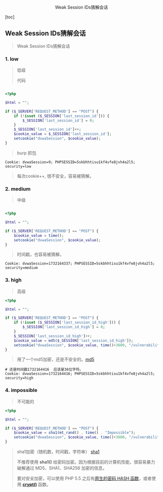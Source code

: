<center>Weak Session IDs猜解会话</center>







[toc]









## Weak Session IDs猜解会话

> Weak Session IDs猜解会话











### 1. low

> 低级
>
> 代码

```php

<?php

$html = "";

if ($_SERVER['REQUEST_METHOD'] == "POST") {
    if (!isset ($_SESSION['last_session_id'])) {
        $_SESSION['last_session_id'] = 0;
    }
    $_SESSION['last_session_id']++;
    $cookie_value = $_SESSION['last_session_id'];
    setcookie("dvwaSession", $cookie_value);
}
```

> burp 抓包

```shell
Cookie: dvwaSession=9; PHPSESSID=5skbhhtisu1kf4vfe8jvh4a2l5; security=low
```

> 每次cookie++, 很不安全，容易被猜解。









### 2. medium

> 中级

```php

<?php

$html = "";

if ($_SERVER['REQUEST_METHOD'] == "POST") {
    $cookie_value = time();
    setcookie("dvwaSession", $cookie_value);
}
```

> 时间戳，也容易被猜解。

```shell
Cookie: dvwaSession=1732164337; PHPSESSID=5skbhhtisu1kf4vfe8jvh4a2l5; security=medium
```







### 3. high

> 高级

```php
<?php

$html = "";

if ($_SERVER['REQUEST_METHOD'] == "POST") {
    if (!isset ($_SESSION['last_session_id_high'])) {
        $_SESSION['last_session_id_high'] = 0;
    }
    $_SESSION['last_session_id_high']++;
    $cookie_value = md5($_SESSION['last_session_id_high']);
    setcookie("dvwaSession", $cookie_value, time()+3600, "/vulnerabilities/weak_id/", $_SERVER['HTTP_HOST'], false, false);
}

```

> 用了一个md5加密，还是不安全的。[md5](https://www.runoob.com/php/func-string-md5.html)

````shell
# 还是时间戳1732164416  应该是36位字符。
Cookie: dvwaSession=1732164416; PHPSESSID=5skbhhtisu1kf4vfe8jvh4a2l5; security=high
````







### 4. impossible

> 不可能的

```php
<?php

$html = "";

if ($_SERVER['REQUEST_METHOD'] == "POST") {
    $cookie_value = sha1(mt_rand() . time() . "Impossible");
    setcookie("dvwaSession", $cookie_value, time()+3600, "/vulnerabilities/weak_id/", $_SERVER['HTTP_HOST'], true, true);
}
```

> sha1加密（随机数，时间戳，字符串）  [sha1](https://www.runoob.com/php/func-string-sha1.html)
>
> 不推荐使用 **sha1()** 给密码加密。因为根据目前的计算机性能，很容易暴力破解通过 MD5、SHA1、SHA256 加密的信息。
>
> 要对安全加密，可以使用 PHP 5.5 之后有[原生的密码 HASH 函数](http://php.net/manual/zh/book.password.php)，或者使用 **[crypt()](https://www.runoob.com/php/func-string-crypt.html)** 函数。







